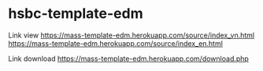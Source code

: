 # hsbc-template-edm

Link view
https://mass-template-edm.herokuapp.com/source/index_vn.html
https://mass-template-edm.herokuapp.com/source/index_en.html

Link download
https://mass-template-edm.herokuapp.com/download.php

